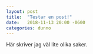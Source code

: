 ```yaml
---
layout: post
title:  "Testar en post!"
date:   2018-11-13 20:00 -0600
categories: dunno
---
```

Här skriver jag väl lite olika saker.